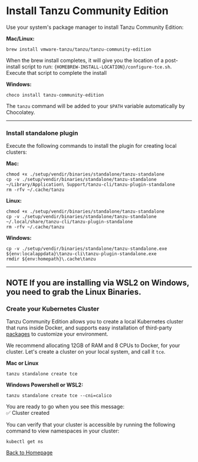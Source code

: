 # Install Tanzu Community Edition

Use your system's package manager to install Tanzu Community Edition:

**Mac/Linux:**
```
brew install vmware-tanzu/tanzu/tanzu-community-edition
```

When the brew install completes, it will give you the location of a post-install script to run: `{HOMEBREW-INSTALL-LOCATION}/configure-tce.sh`. Execute that script to complete the install

**Windows:**

```
choco install tanzu-community-edition
```

The `tanzu` command will be added to your `$PATH` variable automatically by Chocolatey.

___

### Install standalone plugin

Execute the following commands to install the plugin for creating local clusters:

**Mac:**
```
chmod +x ./setup/vendir/binaries/standalone/tanzu-standalone
cp -v ./setup/vendir/binaries/standalone/tanzu-standalone ~/Library/Application\ Support/tanzu-cli/tanzu-plugin-standalone
rm -rfv ~/.cache/tanzu
```

**Linux:**
```
chmod +x ./setup/vendir/binaries/standalone/tanzu-standalone
cp -v ./setup/vendir/binaries/standalone/tanzu-standalone ~/.local/share/tanzu-cli/tanzu-plugin-standalone
rm -rfv ~/.cache/tanzu
```

**Windows:**
```
cp -v ./setup/vendir/binaries/standalone/tanzu-standalone.exe ${env:localappdata}\tanzu-cli\tanzu-plugin-standalone.exe
rmdir ${env:homepath}\.cache\tanzu
```

---
**NOTE**
If you are installing via WSL2 on Windows, you need to grab the Linux Binaries.
---

### Create your Kubernetes Cluster

Tanzu Community Edition allows you to create a local Kubernetes cluster that runs inside Docker, and supports easy installation of third-party [packages](https://tanzucommunityedition.io/packages/) to customize your environment.

We recommend allocating 12GB of RAM and 8 CPUs to Docker, for your cluster. Let's create a cluster on your local system, and call it `tce`.

**Mac or Linux**
```
tanzu standalone create tce
```

**Windows Powershell or WSL2:**
```
tanzu standalone create tce --cni=calico
```

You are ready to go when you see this message: <br>
✅ Cluster created

You can verify that your cluster is accessible by running the following command to view namespaces in your cluster:
```
kubectl get ns
```

[Back to Homepage](README.md)

